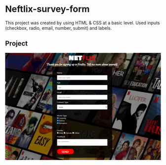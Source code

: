 # Neftlix-survey-form
This project was created by using HTML & CSS at a basic level. Used inputs (checkbox, radio, email, number, submit) and labels.

## Project
![Netflix survey form](./html-css1.png)


